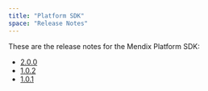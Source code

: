 ```yaml
---
title: "Platform SDK"
space: "Release Notes"
---
```


These are the release notes for the Mendix Platform SDK:

* [2.0.0](2.0.0)
* [1.0.2](1.0.2)
* [1.0.1](1.0.1)